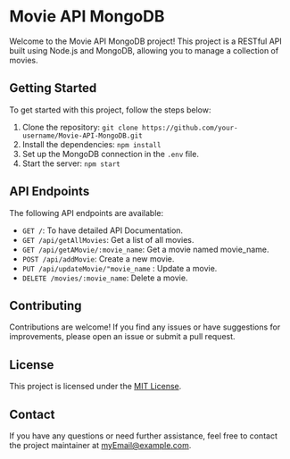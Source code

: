 # Movie API MongoDB

Welcome to the Movie API MongoDB project! This project is a RESTful API built using Node.js and MongoDB, allowing you to manage a collection of movies.

## Getting Started

To get started with this project, follow the steps below:

1. Clone the repository: `git clone https://github.com/your-username/Movie-API-MongoDB.git`
2. Install the dependencies: `npm install`
3. Set up the MongoDB connection in the `.env` file.
4. Start the server: `npm start`

## API Endpoints

The following API endpoints are available:

- `GET /`: To have detailed API Documentation.
- `GET /api/getAllMovies`: Get a list of all movies.
- `GET /api/getAMovie/:movie_name`: Get a movie named movie_name.
- `POST /api/addMovie`: Create a new movie.
- `PUT /api/updateMovie/"movie_name` : Update a movie.
- `DELETE /movies/:movie_name`: Delete a movie.

## Contributing

Contributions are welcome! If you find any issues or have suggestions for improvements, please open an issue or submit a pull request.

## License

This project is licensed under the [MIT License](LICENSE).

## Contact

If you have any questions or need further assistance, feel free to contact the project maintainer at [myEmail@example.com](mailto:beesettim27@gmail.com).

